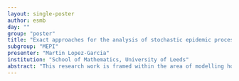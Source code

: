 ```yaml
---
layout: single-poster
author: esmb
day: ""
group: "poster"
title: "Exact approaches for the analysis of stochastic epidemic processes on small networks"
subgroup: "MEPI"
presenter: "Martin Lopez-Garcia"
institution: "School of Mathematics, University of Leeds"
abstract: "This research work is framed within the area of modelling hospital-acquired infections. I will introduce a number of existing compartmental-based approaches for modelling the spread of (typically antibiotic resistant) bacteria in hospital settings. Mathematical models with a relatively small number of compartments can be used for representing the spread of bacteria across patients and healthcare workers (HCWs), including relevant factors such as environmental contamination. However, more complex approaches (i.e., models with a large number of compartments, or network-based representations) are needed for example when introducing spatial considerations or HCW-patient contact network structures. When looking at network-based approaches, I will show some recent work on analysing exactly these epidemic dynamics on small networks. When considering an SIR epidemic process on a network, this analytic and computational approach amounts to the analysis of the exact 3^N-states continuous-time Markov chain (CTMC), and makes special focus on algorithmic aspects and the organisation of the space of states S=(S,I,R)^N. Finally, I will present some recent results on the applicability of graph-automorphism lumping techniques in these systems."
---
```

